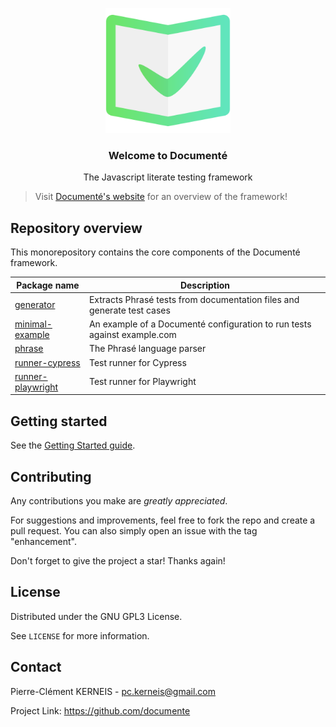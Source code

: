 <p align="center">
    <a href="https://github.com/documente/documente">
        <img alt="Logo for the Documenté literate testing framework" src="https://github.com/documente/documente.github.io/raw/main/public/logo.svg" title="Documenté logo" width="200"/>
    </a>
</p>

<h3 align="center">Welcome to Documenté</h3>

<p align="center">
The Javascript literate testing framework
</p>

> Visit [Documenté's website](https://documente.github.io) for an overview of the framework!

## Repository overview

This monorepository contains the core components of the Documenté framework.

| Package name | Description |
| ------------ | ----------- |
| [generator](./packages/generator) | Extracts Phrasé tests from documentation files and generate test cases |
| [minimal-example](./packages/minimal-example) | An example of a Documenté configuration to run tests against example.com |
| [phrase](./packages/phrase) | The Phrasé language parser |
| [runner-cypress](./packages/runner-cypress) | Test runner for Cypress |
| [runner-playwright](./packages/runner-playwright) | Test runner for Playwright |

## Getting started

See the [Getting Started guide](https://documente.github.io/getting-started.html).

## Contributing

Any contributions you make are _greatly appreciated_.

For suggestions and improvements, feel free to fork the repo and create a pull request. You can also simply open an issue with the tag "enhancement".

Don't forget to give the project a star! Thanks again!

## License

Distributed under the GNU GPL3 License.

See `LICENSE` for more information.

## Contact

Pierre-Clément KERNEIS - pc.kerneis@gmail.com

Project Link: https://github.com/documente
